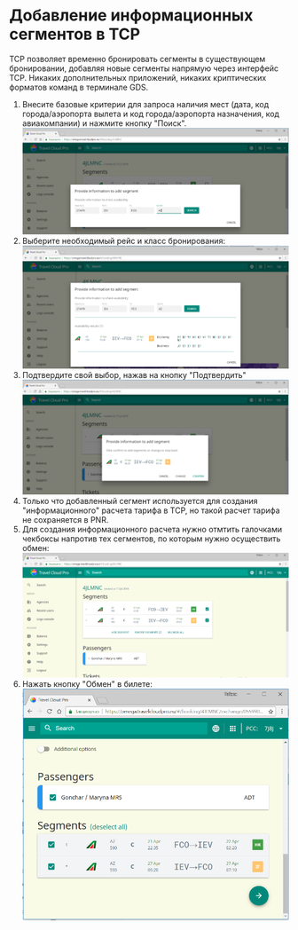 # Добавление информационных сегментов в TCP

TCP позволяет временно бронировать сегменты в существующем бронировании, добавляя новые сегменты напрямую через интерфейс TCP. Никаких дополнительных приложений, никаких криптических форматов команд в терминале GDS.

1. Внесите базовые критерии для запроса наличия мест \(дата, код города/аэропорта вылета и код города/аэропорта назначения, код авиакомпании\) и нажмите кнопку "Поиск".![](/assets/AddSegments.png)
2. Выберите необходимый рейс и класс бронирования:![](/assets/AddSegments_Selection.png)
3. Подтвердите свой выбор, нажав на кнопку "Подтвердить"![](/assets/AddSegments_confirm.png)
4. Только что добавленный  сегмент используется для создания "информационного" расчета тарифа в TCP, но такой расчет тарифа не сохраняется в PNR. 
5. Для создания информационного расчета нужно отмтить галочками чекбоксы напротив тех сегментов, по которым нужно осуществить обмен:![](/assets/AddInformQuote.png)
6. Нажать кнопку "Обмен" в билете:
   ![](/assets/AddSegments_Exchange.png)



